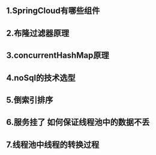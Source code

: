1.SpringCloud有哪些组件
------
2.布隆过滤器原理
------
3.concurrentHashMap原理
------
4.noSql的技术选型
------
5.倒索引排序
------
6.服务挂了 如何保证线程池中的数据不丢
------
7.线程池中线程的转换过程
------
